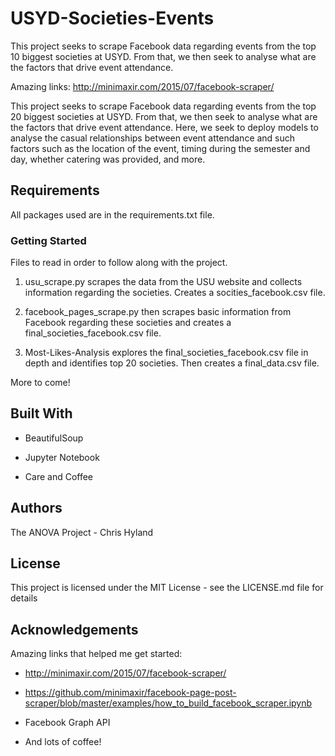 # USYD-Societies-Events
This project seeks to scrape Facebook data regarding events from the top 10 biggest societies at USYD. From that, we then seek to analyse what are the factors that drive event attendance.

Amazing links:
http://minimaxir.com/2015/07/facebook-scraper/

This project seeks to scrape Facebook data regarding events from the top 20 biggest societies at USYD. From that, we then seek to analyse what are the factors that drive event attendance. Here, we seek to deploy models to analyse the casual relationships between event attendance and such factors such as the location of the event, timing during the semester and day, whether catering was provided, and more.

## Requirements

All packages used are in the requirements.txt file.

### Getting Started

 Files to read in order to follow along with the project.

1) usu_scrape.py scrapes the data from the USU website and collects information regarding the societies. Creates a socities_facebook.csv file.

2) facebook_pages_scrape.py then scrapes basic information from Facebook regarding these societies and creates a final_societies_facebook.csv file.

3) Most-Likes-Analysis explores the final_societies_facebook.csv file in depth and identifies top 20 societies. Then creates a final_data.csv file.

More to come!

## Built With

* BeautifulSoup

* Jupyter Notebook

* Care and Coffee

## Authors

The ANOVA Project - Chris Hyland

## License

This project is licensed under the MIT License - see the LICENSE.md file for details

## Acknowledgements

Amazing links that helped me get started:

* http://minimaxir.com/2015/07/facebook-scraper/

* https://github.com/minimaxir/facebook-page-post-scraper/blob/master/examples/how_to_build_facebook_scraper.ipynb

* Facebook Graph API

* And lots of coffee!
